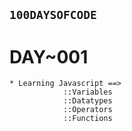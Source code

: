 ## `100DAYSOFCODE`

# DAY~001
	* Learning Javascript ==>
				::Variables
				::Datatypes
				::Operators
				::Functions
